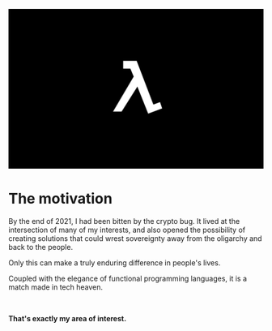 ![Lambda image](./logo.png)
<h1>The motivation</h1>

By the end of 2021, I had been bitten by the crypto bug. It lived at the intersection of many of my interests,
and also opened the possibility of creating solutions that could wrest sovereignty away from the oligarchy and back to the people.

Only this can make a truly enduring difference in people's lives.

Coupled with the elegance of functional programming languages, it is a match made in tech heaven.

<br />

**That's exactly my area of interest.**
